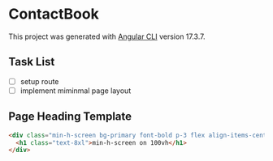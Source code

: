 # ContactBook

This project was generated with [Angular CLI](https://github.com/angular/angular-cli) version 17.3.7.

## Task List

- [ ] setup route
- [ ] implement miminmal page layout

## Page Heading Template

```html
<div class="min-h-screen bg-primary font-bold p-3 flex align-items-center justify-content-center">
  <h1 class="text-8xl">min-h-screen on 100vh</h1>
</div>
```

